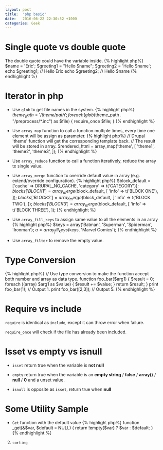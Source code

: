 ```yaml
---
layout: post
title:  "php basic"
date:   2016-06-22 22:30:52 +1000
categories: Geek
---
```


Single quote vs double quote
============================
The double quote could have the variable inside.
{% highlight php%}
$name = 'Eric';
$greeting1 = "Hello $name";
$greeting2 = 'Hello $name';
echo $greeting1; // Hello Eric 
echo $greeting2; // Hello $name 
{% endhighlight %}

Iterator in php
===============
- Use `glob` to get file names in the system.
{% highlight php%}
$theme_path = '/theme/path';
foreach (glob($theme_path . "/preprocess/*.inc") as $file) {
  require_once $file;
}
{% endhighlight %}

- Use `array_map` function to call a function multiple times, every time one element will be assign as parameter.
{% highlight php%}
// Drupal 'theme' function will get the corresponding template back.
// The result will be stored in array.
$rendered_html = array_map('theme', [
    'theme1',
    'theme2',
    'theme3',
]);
{% endhighlight %}

- Use `array_reduce` function to call a function iteratively, reduce the array to single value.

- Use `array_merge` function to override default value in array (e.g. extend/override configuration).
{% highlight php%}
  $block_default = ['cache' => DRUPAL_NO_CACHE, 'category' => t('CATEGORY')];
  $blocks['BLOCK1'] = array_merge($block_default, [
    'info' => t('BLOCK ONE'),
  ]);
  $blocks['BLOCK2'] = array_merge($block_default, [
    'info' => t('BLOCK TWO'),
  ]);
  $blocks['BLOCK3'] = array_merge($block_default, [
    'info' => t('BLOCK THREE'),
  ]);
{% endhighlight %}

- Use `array_fill_keys` to assign same value to all the elements in an array
{% highlight php%}
$keys = array('Batman', 'Superman', 'Spiderman', 'Ironman');
$a = array_fill_keys($keys, 'Marvel Comics');
{% endhighlight %}

- Use `array_filter` to remove the empty value.

Type Conversion
===============
{% highlight php%}
// Use type conversion to make the function accept both number and array as data type.
function foo_bar($arg1) {
  $result = 0;
  foreach ((array) $arg1 as $value) {
      $result += $value;
  }
  return $result;
}
print foo_bar(1);     // Output 1.
print foo_bar([2,3]); // Output 5.
{% endhighlight %}

Require vs include
==================
`require` is identical as `include`, except it can throw error when failure.

`require_once` will check if the file has already been included.

Isset vs empty vs isnull
========================

- `isset` return true when the variable is **not null**

- `empty` return true when the variable is an **empty string** / **false** / **array()** / **null** / **0** and a unset value.

- `isnull` is opposite as `isset`, return true when **null**

Some Utility Sample
===================
- `Get` function with the default value
{% highlight php%}
function _get(&$var, $default = NULL) {
  return !empty($var) ? $var : $default;
}
{% endhighlight %}

2. `sorting`